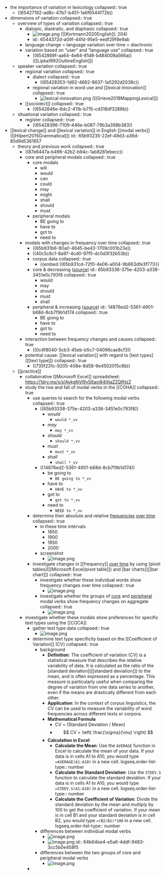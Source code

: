 - the importance of variation in lexicology
  collapsed:: true
	- ((65427192-ad8c-47b7-b451-1a6f6544f72b))
- dimensions of variation
  collapsed:: true
	- overview of types of variation
	  collapsed:: true
		- diatopic, diastratic, and diaphasic
		  collapsed:: true
			- ![image.png](../assets/image_1706633267124_0.png)
			  ([[Kortmann2020English]]: 204)
			- id:: 6544372d-a09f-44fd-95e5-eedf29f8e9ab
		- language change = language variation over time = diachronic
		- variation based on “user” and “language use”
		  collapsed:: true
			- ((6542869f-aa64-4e84-81d8-b484008a566a))
			  ([[Lipka1992OutlineEnglish]])
	- speaker variation
	  collapsed:: true
		- regional variation
		  collapsed:: true
			- dialect
			  collapsed:: true
				- ((65428353-1d92-4692-8637-1a5292d2038c))
			- regional variation in word use and [[lexical innovation]]
			  collapsed:: true
				- ![lexical-innovation.png](../assets/lexical-innovation_1698948545880_0.png)
				  ([[Grieve2018MappingLexical]])
		- [[sociolect]]
		  collapsed:: true
			- ((6542846e-6dc2-411b-b715-cd318df3288b))
	- situational variation
	  collapsed:: true
		- register
		  collapsed:: true
			- ((65428396-7109-446e-b087-79b3a398b383))
- [[lexical change]] and [[lexical variation]] in English [[modal verbs]] ([[Hilpert2015Grammatical]])
  id:: 65b93235-22ef-49d3-a36d-85d9d5361657
	- theory and previous work
	  collapsed:: true
		- ((87e6447a-b496-42b2-b94c-1ab8281ebecc))
		- core and peripheral modals
		  collapsed:: true
			- core modals
				- will
				- would
				- can
				- could
				- may
				- might
				- shall
				- should
				- must
			- peripheral modals
				- BE going to
				- have to
				- got to
				- need to
		- modals with changes in frequency over time
		  collapsed:: true
			- ((65b931b6-80a0-4645-be43-1709c001b23e))
			- ((40c5c6c1-8a97-4cd0-97f5-dc0d3f32b53b))
			- corpus data
			  collapsed:: true
				- {{embed ((65b931cd-72f0-4e06-a004-9b663dfe3f77))}}
			- core & decreasing ([source](((386ec37c-3634-4c15-b5f2-9dc4b4800c0c))))
			  id:: 65b93338-375e-4203-a338-3451e0c793f8
			  collapsed:: true
				- would
				- may
				- should
				- must
				- shall
			- peripheral & increasing ([source](((f10ad767-e2a5-45c6-b405-985dd2a6fa04))))
			  id:: 14876ed2-5361-4901-b68d-8cb7f9b1d174
			  collapsed:: true
				- BE going to
				- have to
				- got to
				- need to
		- interaction between frequency changes and causes
		  collapsed:: true
			- ((0c4f8040-5cb3-45eb-b5c7-04096cae8cf3))
		- potential cause: [[lexical variation]] with regard to [text types]([[text type]])
		  collapsed:: true
			- ((735f231c-9205-408e-8d58-9e4502015c6b))
	- [[practice]]
		- collaborative [[Microsoft Excel]] spreadsheet: https://1drv.ms/x/s!AvkgNVl9yS6aoi84ilIjaZZQfHzZ
		- study the rise and fall of modal verbs in the [[COHA]]
		  collapsed:: true
			- use queries to search for the following modal verbs
			  collapsed:: true
				- ((65b93338-375e-4203-a338-3451e0c793f8))
					- *would*
						- `would *_vv`
					- *may*
						- `may *_vv`
					- *should*
						- `should *_vv`
					- *must*
						- `must *_vv`
					- *shall*
						- `shall *_vv`
				- ((14876ed2-5361-4901-b68d-8cb7f9b1d174))
					- be going to
						- `BE going to *_vv`
					- have to
						- `HAVE to *_vv`
					- got to
						- `got to *_vv`
					- need to
						- `NEED to *_vv`
			- determine their absolute and relative [frequencies]([[frequency]]) [over time]([[diachronic]])
			  collapsed:: true
				- in these time intervals
					- 1850
					- 1900
					- 1950
					- 2000
				- screenshot
					- ![image.png](../assets/image_1706638923257_0.png)
			- investigate changes in [[frequency]] [over time]([[diachronic]]) by using [pivot tables]([[Microsoft Excel/pivot table]]) and [bar charts]([[bar chart]])
			  collapsed:: true
				- investigate whether these individual words show frequency changes over time
				  collapsed:: true
					- ![image.png](../assets/image_1706639087914_0.png)
				- investigate whether the groups of [core](((65b93338-375e-4203-a338-3451e0c793f8))) and [peripheral](((14876ed2-5361-4901-b68d-8cb7f9b1d174))) modal verbs show frequency changes on aggregate
				  collapsed:: true
					- ![image.png](../assets/image_1706639183459_0.png)
		- investigate whether these modals show preferences for specific text types using the [[COCA]]
			- gather text type data
			  collapsed:: true
				- ![image.png](../assets/image_1706639702528_0.png)
			- determine text type specificity based on the [[Coefficient of Variation]] (CV)
			  collapsed:: true
				- background
					- **Definition**: The coefficient of variation (CV) is a statistical measure that describes the relative variability of data. It is calculated as the ratio of the [standard deviation]([[standard deviation]]) to the mean, and is often expressed as a percentage. This measure is particularly useful when comparing the degree of variation from one data series to another, even if the means are drastically different from each other.
					- **Application**: In the context of corpus linguistics, the CV can be used to measure the variability of word frequencies across different texts or corpora.
					- **Mathematical Formula**
						- CV = (Standard Deviation / Mean)
						- $$ CV = \left( \frac{\sigma}{\mu} \right) $$
					- **Calculation in Excel**
						- **Calculate the Mean**: Use the `AVERAGE` function in Excel to calculate the mean of your data. If your data is in cells A1 to A10, you would type `=AVERAGE(A1:A10)` in a new cell.
						  logseq.order-list-type:: number
						- **Calculate the Standard Deviation**: Use the `STDEV.S` function to calculate the standard deviation. If your data is in cells A1 to A10, you would type `=STDEV.S(A1:A10)` in a new cell.
						  logseq.order-list-type:: number
						- **Calculate the Coefficient of Variation**: Divide the standard deviation by the mean and multiply by 100 to get the coefficient of variation. If your mean is in cell B1 and your standard deviation is in cell B2, you would type `=(B2/B1)*100` in a new cell.
						  logseq.order-list-type:: number
				- differences between individual modal verbs
					- ![image.png](../assets/image_1707412215351_0.png)
					- ![image.png](../assets/image_1706640463229_0.png)
					  id:: 64b64be4-e5a6-4ddf-9483-3cc5b0e458f5
				- differences between the two groups of core and peripheral modal verbs
					- ![image.png](../assets/image_1706640489580_0.png)
			-
